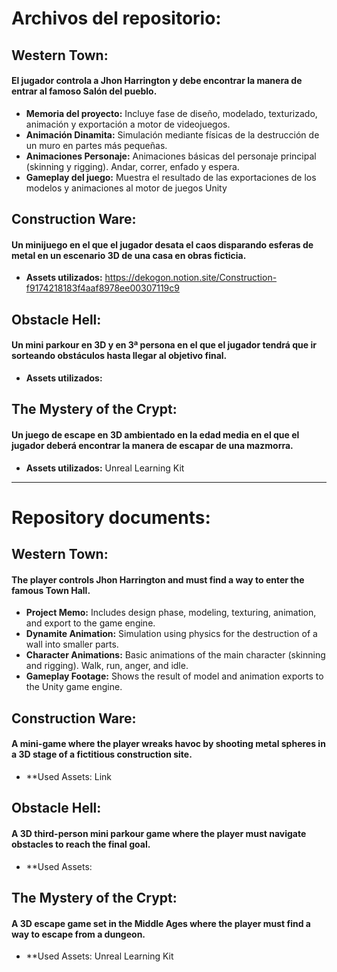 # Archivos del repositorio:
## **Western Town:**
  #### El jugador controla a Jhon Harrington y debe encontrar la manera de entrar al famoso Salón del pueblo.

  - **Memoria del proyecto:** Incluye fase de diseño, modelado, texturizado, animación y exportación a motor de videojuegos.
  - **Animación Dinamita:** Simulación mediante físicas de la destrucción de un muro en partes más pequeñas.
  - **Animaciones Personaje:** Animaciones básicas del personaje principal (skinning y rigging). Andar, correr, enfado y espera.
  - **Gameplay del juego:** Muestra el resultado de las exportaciones de los modelos y animaciones al motor de juegos Unity
    
## **Construction Ware:**
  #### Un minijuego en el que el jugador desata el caos disparando esferas de metal en un escenario 3D de una casa en obras ficticia.
  
  - **Assets utilizados:** https://dekogon.notion.site/Construction-f9174218183f4aaf8978ee00307119c9


## **Obstacle Hell:**
  #### Un mini parkour en 3D y en 3ª persona en el que el jugador tendrá que ir sorteando obstáculos hasta llegar al objetivo final.
  
  - **Assets utilizados:**

## **The Mystery of the Crypt:**
  #### Un juego de escape en 3D ambientado en la edad media en el que el jugador deberá encontrar la manera de escapar de una mazmorra.
  
  - **Assets utilizados:** Unreal Learning Kit

--------------------------------------------------------------------------------

# Repository documents:

## **Western Town:**
  #### The player controls Jhon Harrington and must find a way to enter the famous Town Hall.
  
  - **Project Memo:** Includes design phase, modeling, texturing, animation, and export to the game engine.
  - **Dynamite Animation:** Simulation using physics for the destruction of a wall into smaller parts.
  - **Character Animations:** Basic animations of the main character (skinning and rigging). Walk, run, anger, and idle.
  - **Gameplay Footage:** Shows the result of model and animation exports to the Unity game engine.

## **Construction Ware:**
   #### A mini-game where the player wreaks havoc by shooting metal spheres in a 3D stage of a fictitious construction site.
  - **Used Assets: Link

## **Obstacle Hell:**
   #### A 3D third-person mini parkour game where the player must navigate obstacles to reach the final goal.
  - **Used Assets:

## **The Mystery of the Crypt:**
   #### A 3D escape game set in the Middle Ages where the player must find a way to escape from a dungeon.
  - **Used Assets: Unreal Learning Kit


